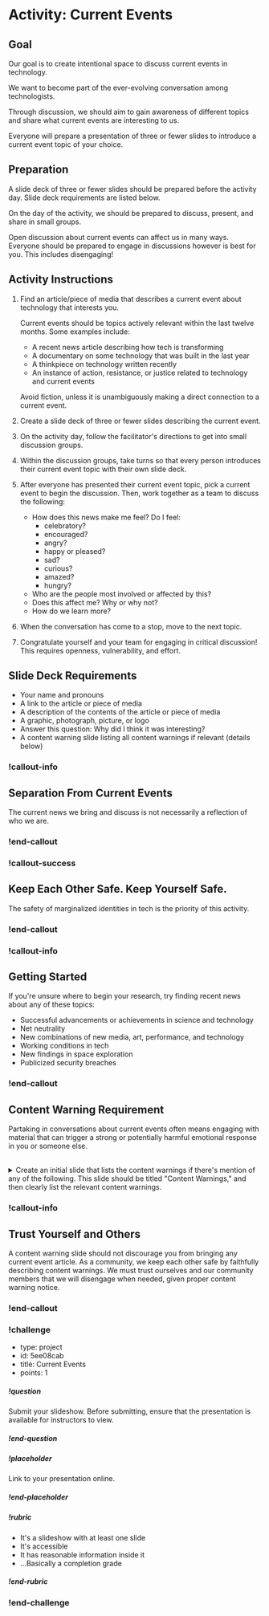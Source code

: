 # Activity: Current Events

## Goal

Our goal is to create intentional space to discuss current events in technology.

We want to become part of the ever-evolving conversation among technologists.

Through discussion, we should aim to gain awareness of different topics and share what current events are interesting to us.

Everyone will prepare a presentation of three or fewer slides to introduce a current event topic of your choice.

## Preparation

A slide deck of three or fewer slides should be prepared before the activity day. Slide deck requirements are listed below.

On the day of the activity, we should be prepared to discuss, present, and share in small groups.

Open discussion about current events can affect us in many ways. Everyone should be prepared to engage in discussions however is best for you. This includes disengaging!

## Activity Instructions

1. Find an article/piece of media that describes a current event about technology that interests you.

   Current events should be topics actively relevant within the last twelve months. Some examples include:

   - A recent news article describing how tech is transforming
   - A documentary on some technology that was built in the last year
   - A thinkpiece on technology written recently
   - An instance of action, resistance, or justice related to technology and current events

   Avoid fiction, unless it is unambiguously making a direct connection to a current event.

2. Create a slide deck of three or fewer slides describing the current event.

3. On the activity day, follow the facilitator's directions to get into small discussion groups.

4. Within the discussion groups, take turns so that every person introduces their current event topic with their own slide deck.

5. After everyone has presented their current event topic, pick a current event to begin the discussion. Then, work together as a team to discuss the following:

   - How does this news make me feel? Do I feel:
     - celebratory?
     - encouraged?
     - angry?
     - happy or pleased?
     - sad?
     - curious?
     - amazed?
     - hungry?
   - Who are the people most involved or affected by this?
   - Does this affect me? Why or why not?
   - How do we learn more?

6. When the conversation has come to a stop, move to the next topic.

7. Congratulate yourself and your team for engaging in critical discussion! This requires openness, vulnerability, and effort.

## Slide Deck Requirements

- Your name and pronouns
- A link to the article or piece of media
- A description of the contents of the article or piece of media
- A graphic, photograph, picture, or logo
- Answer this question: Why did I think it was interesting?
- A content warning slide listing all content warnings if relevant (details below)

### !callout-info

## Separation From Current Events

The current news we bring and discuss is not necessarily a reflection of who we are.

### !end-callout

### !callout-success

## Keep Each Other Safe. Keep Yourself Safe.

The safety of marginalized identities in tech is the priority of this activity.

### !end-callout

### !callout-info

## Getting Started

If you're unsure where to begin your research, try finding recent news about any of these topics:

- Successful advancements or achievements in science and technology
- Net neutrality
- New combinations of new media, art, performance, and technology
- Working conditions in tech
- New findings in space exploration
- Publicized security breaches

### !end-callout

## Content Warning Requirement

Partaking in conversations about current events often means engaging with material that can trigger a strong or potentially harmful emotional response in you or someone else.

<br/>

<details>

<summary>Create an initial slide that lists the content warnings if there's mention of any of the following. This slide should be titled "Content Warnings," and then clearly list the relevant content warnings.</summary>

- Rape or sexual assault
- Abuse (physical, mental, emotional, verbal, sexual)
- Child abuse or pedophilia
- Animal cruelty or animal death
- Self-injurious behavior (self-harm, eating disorders, etc.)
- Suicide
- Excessive or gratuitous violence
- Needles
- Depiction of pornography (including child pornography)
- Incest (including any and all elements of romantic or sexual relationships between family, tonal in theme, thought, or activity)
- Kidnapping (forceful deprivation of, or disregard for, personal autonomy)
- Miscarriages or abortion
- Mental illness

</details>

### !callout-info

## Trust Yourself and Others

A content warning slide should not discourage you from bringing any current event article. As a community, we keep each other safe by faithfully describing content warnings. We must trust ourselves and our community members that we will disengage when needed, given proper content warning notice.

### !end-callout

### !challenge

* type: project
* id: 5ee08cab
* title: Current Events
* points: 1

##### !question

Submit your slideshow. Before submitting, ensure that the presentation is available for instructors to view.

##### !end-question

##### !placeholder

Link to your presentation online.

##### !end-placeholder

##### !rubric

* It's a slideshow with at least one slide
* It's accessible
* It has reasonable information inside it
* ...Basically a completion grade

##### !end-rubric

### !end-challenge
